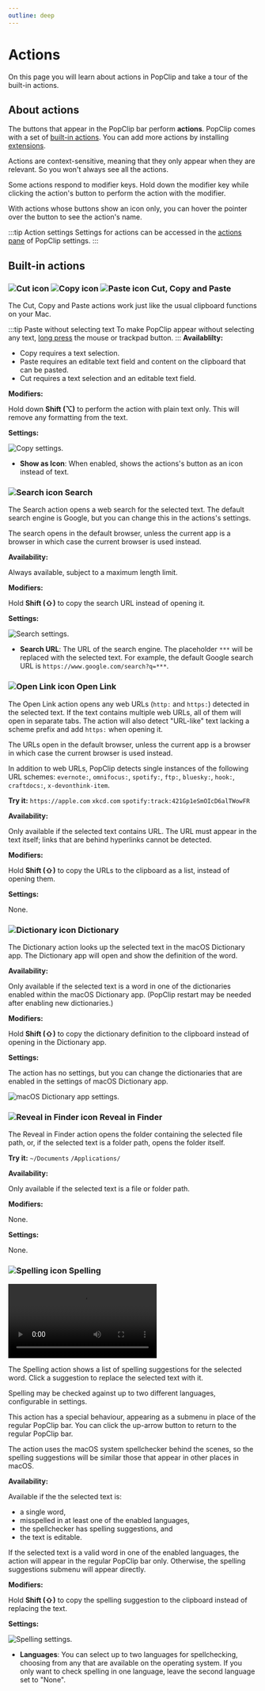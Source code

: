 ```yaml
---
outline: deep
---
```

# Actions

On this page you will learn about actions in PopClip and take a tour of the built-in actions.

## About actions

The buttons that appear in the PopClip bar perform **actions**. PopClip comes with a set of [built-in actions](#built-in-actions). You can add more actions by installing [extensions](./extensions).

Actions are context-sensitive, meaning that they only appear when they are relevant. So you won't always see all the actions.

Some actions respond to modifier keys. Hold down the modifier key while clicking the action's button to perform the action with the modifier.

With actions whose buttons show an icon only, you can hover the pointer over the button to see the action's name.

:::tip Action settings
Settings for actions can be accessed in the [actions pane](settings#actions-pane) of PopClip settings.
:::

<!-- :::tip Actions not appearing?
PopClip is context-sensitive, meaning that the actions that appear are dependent on the the text content, as well as other context.

Examples:

- The Paste and Cut actions only appear when the text is editable.
- The Open Link action only appears if the selected text contains a link.
- The Dictionary action only appears if the text is a dictionary word.
- The Reveal in Finder action only appears if the text is a file path.
- Spelling correction actions only appear if the text is misspelled and there are suggestions available.
::: -->

## Built-in actions

### ![Cut icon](./icon-cut.svg#iconleft) ![Copy icon](./icon-copy.svg#iconleft) ![Paste icon](./icon-paste.svg#iconleft) Cut, Copy and Paste

The Cut, Copy and Paste actions work just like the usual clipboard functions on your Mac.

:::tip Paste without selecting text
To make PopClip appear without selecting any text, [long press](/guide/basics#long-press-with-the-mouse-or-trackpad) the mouse or trackpad button.
:::
**Availablilty:**

- Copy requires a text selection.
- Paste requires an editable text field and content on the clipboard that can be pasted.
- Cut requires a text selection and an editable text field.

**Modifiers:**

Hold down **Shift (⌥)** to perform the action with plain text only. This will remove any formatting from the text.

**Settings:**

![](./shot-prefs-copy-2.png#pref "Copy settings.")

- **Show as Icon**: When enabled, shows the actions's button as an icon instead of text.

### ![Search icon](./icon-search.svg#iconleft) Search

The Search action opens a web search for the selected text. The default search engine is Google, but you can change this in the actions's settings.

The search opens in the default browser, unless the current app is a browser in which case the current browser is used instead.

**Availability:**

Always available, subject to a maximum length limit.

**Modifiers:**

Hold **Shift (⇧)** to copy the search URL instead of opening it.

**Settings:**

![](./shot-prefs-search-1.png#pref "Search settings.")

- **Search URL**: The URL of the search engine. The placeholder `***` will be replaced with the selected text. For example, the default Google search URL is `https://www.google.com/search?q=***`.

### ![Open Link icon](./icon-link.svg#iconleft) Open Link

The Open Link action opens any web URLs (`http:` and `https:`) detected in the selected text. If the text contains multiple web URLs, all of them will open in separate tabs. The action will also detect "URL-like" text lacking a scheme prefix and add `https:` when opening it.

The URLs open in the default browser, unless the current app is a browser in which case the current browser is used instead.

In addition to web URLs, PopClip detects single instances of the following URL schemes: `evernote:`, `omnifocus:`, `spotify:`, `ftp:`, `bluesky:`, `hook:`, `craftdocs:`, `x-devonthink-item`.

**Try it:** `https://apple.com` `xkcd.com` `spotify:track:421Gp1eSmOIcD6alTWowFR`

**Availability:**

Only available if the selected text contains URL. The URL must appear in the text itself; links that are behind hyperlinks cannot be detected. 

**Modifiers:**

Hold **Shift (⇧)** to copy the URLs to the clipboard as a list, instead of opening them.

**Settings:**

None.

### ![Dictionary icon](./icon-dict.svg#iconleft) Dictionary

The Dictionary action looks up the selected text in the macOS Dictionary app. The Dictionary app will open and show the definition of the word.

**Availability:**

Only available if the selected text is a word in one of the dictionaries enabled within the macOS Dictionary app. (PopClip restart may be needed after enabling new dictionaries.)

**Modifiers:**

Hold **Shift (⇧)** to copy the dictionary definition to the clipboard instead of opening in the Dictionary app.

**Settings:**

The action has no settings, but you can change the dictionaries that are enabled in the settings of macOS Dictionary app.

![](./shot-macos-dict-1.png "macOS Dictionary app settings.")

### ![Reveal in Finder icon](./icon-finder.svg#iconleft) Reveal in Finder

The Reveal in Finder action opens the folder containing the selected file path, or, if the selected text is a folder path, opens the folder itself.

**Try it:** `~/Documents` `/Applications/`

**Availability:**

Only available if the selected text is a file or folder path.

**Modifiers:**

None.

**Settings:**

None.

### ![Spelling icon](./icon-spelling.svg#iconleft) Spelling

![](./anim-spelling-3.mp4 "The Spelling action in use.")


The Spelling action shows a list of spelling suggestions for the selected word. Click a suggestion to replace the selected text with it.

Spelling may be checked against up to two different languages, configurable in settings.

This action has a special behaviour, appearing as a submenu in place of the regular PopClip bar. You can click the up-arrow button to return to the regular PopClip bar.

The action uses the macOS system spellchecker behind the scenes, so the spelling suggestions will be similar those that appear in other places in macOS.

**Availability:**

Available if the the selected text is:

- a single word,
- misspelled in at least one of the enabled languages,
- the spellchecker has spelling suggestions, and
- the text is editable.

If the selected text is a valid word in one of the enabled languages, the action will appear in the regular PopClip bar only. Otherwise, the spelling suggestions submenu will appear directly.

**Modifiers:**

Hold **Shift (⇧)** to copy the spelling suggestion to the clipboard instead of replacing the text.

**Settings:**

![](./shot-prefs-spelling-3.png#pref "Spelling settings.")
- **Languages**: You can select up to two languages for spellchecking, choosing from any that are available on the operating system. If you only want to check spelling in one language, leave the second language set to "None".
